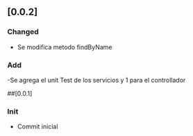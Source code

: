 ## [0.0.2] 
### Changed
- Se modifica metodo findByName 
### Add
-Se agrega el unit Test de los servicios y 1 para el controllador

##[0.0.1] 
### Init
- Commit inicial  

